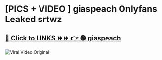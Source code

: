 
 # [PICS + VIDEO ] giaspeach Onlyfans Leaked srtwz

## <h2><a href="https://clipsfans.com/giaspeach&ref=git">🔗 Click to LINKS ⏩⏩ 👉 🟢 giaspeach </a></h2>

<a href="https://clipsfans.com/giaspeach&ref=git" rel="nofollow" data-target="animated-image.originalLink"><img src="https://i.ibb.co.com/xMMVF88/686577567.gif" alt="Viral Video Original" style="max-width: 100%; display: inline-block;" data-target="animated-image.originalImage"></a>


